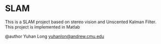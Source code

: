 # SLAM
 This is a SLAM project based on stereo vision and Unscented Kalman Filter. 
 This project is implemented in Matlab
 
 @author Yuhan Long <yuhanlon@andrew.cmu.edu>
